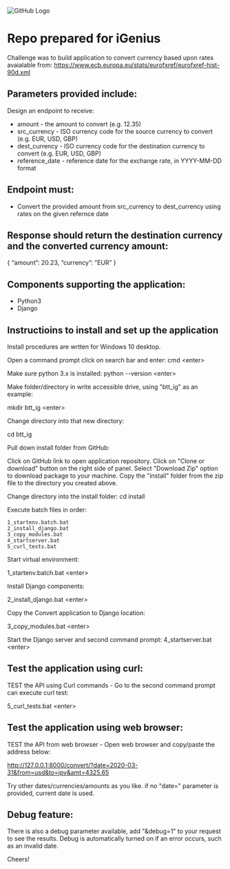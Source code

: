 ![GitHub Logo](bttrantina/iGenius/install/igbtt.png)
# Repo prepared for iGenius

Challenge was to build application to convert currency based upon rates avaialable from:
   https://www.ecb.europa.eu/stats/eurofxref/eurofxref-hist-90d.xml 

## Parameters provided include:

Design an endpoint to receive:
   * amount - the amount to convert (e.g. 12.35) 
   * src_currency - ISO currency code for the source currency to convert (e.g. EUR, USD, GBP) 
   * dest_currency - ISO currency code for the destination currency to convert (e.g. EUR, USD, GBP)
   * reference_date - reference date for the exchange rate, in YYYY-MM-DD format

## Endpoint must:

* Convert the provided amount from src_currency to dest_currency using rates on the given refernce date

## Response should return the destination currency and the converted currency amount:

{     “amount”: 20.23,     “currency”: ”EUR” }

## Components supporting the application:
*   Python3
*   Django
   
## Instructioins to install and set up the application

Install procedures are wrtten for Windows 10 desktop.

Open a command prompt
click on search bar and enter:
cmd \<enter\>

Make sure python 3.x is installed:
python --version \<enter>

Make folder/directory in write accessible drive, using "btt_ig" as an example:

mkdir btt_ig  \<enter>

Change directory into that new directory:

cd btt_ig

Pull down install folder from GitHub:

Click on GitHub link to open application repository. 
Click on "Clone or download" button on the right side of panel.
Select "Download Zip" option to download package to your machine.
Copy the "install" folder from the zip file to the directory you created above.

Change directory into the install folder:
cd install

Execute batch files in order:

	1_startenv.batch.bat 
	2_install_django.bat
	3_copy_modules.bat 
	4_startserver.bat
	5_curl_tests.bat
	
Start virtual environment:

1_startenv.batch.bat \<enter>

Install Django components:

2_install_django.bat \<enter>

Copy the Convert application to Django location:

3_copy_modules.bat \<enter>

Start the Django server and second command prompt:
4_startserver.bat \<enter>

## Test the application using curl:
TEST the API using Curl commands -
Go to the second command prompt can execute curl test:

5_curl_tests.bat \<enter>

## Test the application using web browser:
TEST the API from web browser - 
Open web browser and copy/paste the address below:

http://127.0.0.1:8000/convert/?date=2020-03-31&from=usd&to=jpy&amt=4325.65

Try other dates/currencies/amounts as you like.
if no "date=" parameter is provided, current date is used.

## Debug feature: 
There is also a debug parameter available, add "&debug=1" to your request to see the results.  Debug is automatically turned on if an error occurs, such as an invalid date.

Cheers!
